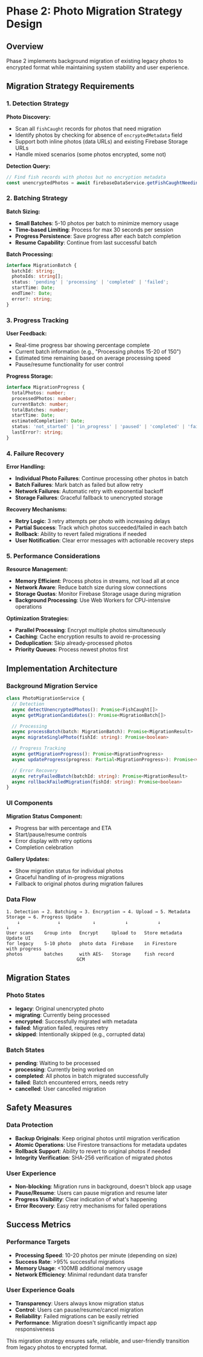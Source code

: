 # Phase 2: Photo Migration Strategy Design

## Overview
Phase 2 implements background migration of existing legacy photos to encrypted format while maintaining system stability and user experience.

## Migration Strategy Requirements

### 1. Detection Strategy
**Photo Discovery:**
- Scan all `fishCaught` records for photos that need migration
- Identify photos by checking for absence of `encryptedMetadata` field
- Support both inline photos (data URLs) and existing Firebase Storage URLs
- Handle mixed scenarios (some photos encrypted, some not)

**Detection Query:**
```typescript
// Find fish records with photos but no encryption metadata
const unencryptedPhotos = await firebaseDataService.getFishCaughtNeedingMigration();
```

### 2. Batching Strategy
**Batch Sizing:**
- **Small Batches**: 5-10 photos per batch to minimize memory usage
- **Time-based Limiting**: Process for max 30 seconds per session
- **Progress Persistence**: Save progress after each batch completion
- **Resume Capability**: Continue from last successful batch

**Batch Processing:**
```typescript
interface MigrationBatch {
  batchId: string;
  photoIds: string[];
  status: 'pending' | 'processing' | 'completed' | 'failed';
  startTime: Date;
  endTime?: Date;
  error?: string;
}
```

### 3. Progress Tracking
**User Feedback:**
- Real-time progress bar showing percentage complete
- Current batch information (e.g., "Processing photos 15-20 of 150")
- Estimated time remaining based on average processing speed
- Pause/resume functionality for user control

**Progress Storage:**
```typescript
interface MigrationProgress {
  totalPhotos: number;
  processedPhotos: number;
  currentBatch: number;
  totalBatches: number;
  startTime: Date;
  estimatedCompletion?: Date;
  status: 'not_started' | 'in_progress' | 'paused' | 'completed' | 'failed';
  lastError?: string;
}
```

### 4. Failure Recovery
**Error Handling:**
- **Individual Photo Failures**: Continue processing other photos in batch
- **Batch Failures**: Mark batch as failed but allow retry
- **Network Failures**: Automatic retry with exponential backoff
- **Storage Failures**: Graceful fallback to unencrypted storage

**Recovery Mechanisms:**
- **Retry Logic**: 3 retry attempts per photo with increasing delays
- **Partial Success**: Track which photos succeeded/failed in each batch
- **Rollback**: Ability to revert failed migrations if needed
- **User Notification**: Clear error messages with actionable recovery steps

### 5. Performance Considerations
**Resource Management:**
- **Memory Efficient**: Process photos in streams, not load all at once
- **Network Aware**: Reduce batch size during slow connections
- **Storage Quotas**: Monitor Firebase Storage usage during migration
- **Background Processing**: Use Web Workers for CPU-intensive operations

**Optimization Strategies:**
- **Parallel Processing**: Encrypt multiple photos simultaneously
- **Caching**: Cache encryption results to avoid re-processing
- **Deduplication**: Skip already-processed photos
- **Priority Queues**: Process newest photos first

## Implementation Architecture

### Background Migration Service
```typescript
class PhotoMigrationService {
  // Detection
  async detectUnencryptedPhotos(): Promise<FishCaught[]>
  async getMigrationCandidates(): Promise<MigrationBatch[]>

  // Processing
  async processBatch(batch: MigrationBatch): Promise<MigrationResult>
  async migrateSinglePhoto(fishId: string): Promise<boolean>

  // Progress Tracking
  async getMigrationProgress(): Promise<MigrationProgress>
  async updateProgress(progress: Partial<MigrationProgress>): Promise<void>

  // Error Recovery
  async retryFailedBatch(batchId: string): Promise<MigrationResult>
  async rollbackFailedMigration(fishId: string): Promise<boolean>
}
```

### UI Components
**Migration Status Component:**
- Progress bar with percentage and ETA
- Start/pause/resume controls
- Error display with retry options
- Completion celebration

**Gallery Updates:**
- Show migration status for individual photos
- Graceful handling of in-progress migrations
- Fallback to original photos during migration failures

### Data Flow
```
1. Detection → 2. Batching → 3. Encryption → 4. Upload → 5. Metadata Storage → 6. Progress Update
    ↓              ↓            ↓           ↓           ↓                      ↓
User scans    Group into   Encrypt     Upload to   Store metadata         Update UI
for legacy    5-10 photo   photo data  Firebase    in Firestore           with progress
photos        batches      with AES-   Storage     fish record
                          GCM
```

## Migration States

### Photo States
- **legacy**: Original unencrypted photo
- **migrating**: Currently being processed
- **encrypted**: Successfully migrated with metadata
- **failed**: Migration failed, requires retry
- **skipped**: Intentionally skipped (e.g., corrupted data)

### Batch States
- **pending**: Waiting to be processed
- **processing**: Currently being worked on
- **completed**: All photos in batch migrated successfully
- **failed**: Batch encountered errors, needs retry
- **cancelled**: User cancelled migration

## Safety Measures

### Data Protection
- **Backup Originals**: Keep original photos until migration verification
- **Atomic Operations**: Use Firestore transactions for metadata updates
- **Rollback Support**: Ability to revert to original photos if needed
- **Integrity Verification**: SHA-256 verification of migrated photos

### User Experience
- **Non-blocking**: Migration runs in background, doesn't block app usage
- **Pause/Resume**: Users can pause migration and resume later
- **Progress Visibility**: Clear indication of what's happening
- **Error Recovery**: Easy retry mechanisms for failed operations

## Success Metrics

### Performance Targets
- **Processing Speed**: 10-20 photos per minute (depending on size)
- **Success Rate**: >95% successful migrations
- **Memory Usage**: <100MB additional memory usage
- **Network Efficiency**: Minimal redundant data transfer

### User Experience Goals
- **Transparency**: Users always know migration status
- **Control**: Users can pause/resume/cancel migration
- **Reliability**: Failed migrations can be easily retried
- **Performance**: Migration doesn't significantly impact app responsiveness

This migration strategy ensures safe, reliable, and user-friendly transition from legacy photos to encrypted format.